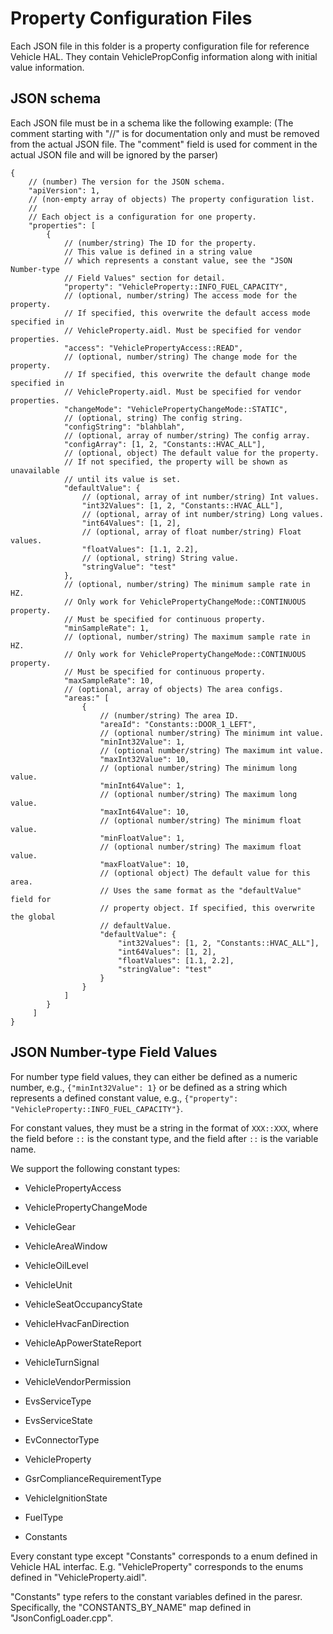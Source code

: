 # Property Configuration Files

Each JSON file in this folder is a property configuration file for reference
Vehicle HAL. They contain VehiclePropConfig information along with initial
value information.

## JSON schema

Each JSON file must be in a schema like the following example:
(The comment starting with "//" is for documentation only and must be removed
from the actual JSON file. The "comment" field is used for comment in the
actual JSON file and will be ignored by the parser)

```
{
    // (number) The version for the JSON schema.
    "apiVersion": 1,
    // (non-empty array of objects) The property configuration list.
    //
    // Each object is a configuration for one property.
    "properties": [
        {
            // (number/string) The ID for the property.
            // This value is defined in a string value
            // which represents a constant value, see the "JSON Number-type
            // Field Values" section for detail.
            "property": "VehicleProperty::INFO_FUEL_CAPACITY",
            // (optional, number/string) The access mode for the property.
            // If specified, this overwrite the default access mode specified in
            // VehicleProperty.aidl. Must be specified for vendor properties.
            "access": "VehiclePropertyAccess::READ",
            // (optional, number/string) The change mode for the property.
            // If specified, this overwrite the default change mode specified in
            // VehicleProperty.aidl. Must be specified for vendor properties.
            "changeMode": "VehiclePropertyChangeMode::STATIC",
            // (optional, string) The config string.
            "configString": "blahblah",
            // (optional, array of number/string) The config array.
            "configArray": [1, 2, "Constants::HVAC_ALL"],
            // (optional, object) The default value for the property.
            // If not specified, the property will be shown as unavailable
            // until its value is set.
            "defaultValue": {
                // (optional, array of int number/string) Int values.
                "int32Values": [1, 2, "Constants::HVAC_ALL"],
                // (optional, array of int number/string) Long values.
                "int64Values": [1, 2],
                // (optional, array of float number/string) Float values.
                "floatValues": [1.1, 2.2],
                // (optional, string) String value.
                "stringValue": "test"
            },
            // (optional, number/string) The minimum sample rate in HZ.
            // Only work for VehiclePropertyChangeMode::CONTINUOUS property.
            // Must be specified for continuous property.
            "minSampleRate": 1,
            // (optional, number/string) The maximum sample rate in HZ.
            // Only work for VehiclePropertyChangeMode::CONTINUOUS property.
            // Must be specified for continuous property.
            "maxSampleRate": 10,
            // (optional, array of objects) The area configs.
            "areas:" [
                {
                    // (number/string) The area ID.
                    "areaId": "Constants::DOOR_1_LEFT",
                    // (optional number/string) The minimum int value.
                    "minInt32Value": 1,
                    // (optional number/string) The maximum int value.
                    "maxInt32Value": 10,
                    // (optional number/string) The minimum long value.
                    "minInt64Value": 1,
                    // (optional number/string) The maximum long value.
                    "maxInt64Value": 10,
                    // (optional number/string) The minimum float value.
                    "minFloatValue": 1,
                    // (optional number/string) The maximum float value.
                    "maxFloatValue": 10,
                    // (optional object) The default value for this area.
                    // Uses the same format as the "defaultValue" field for
                    // property object. If specified, this overwrite the global
                    // defaultValue.
                    "defaultValue": {
                        "int32Values": [1, 2, "Constants::HVAC_ALL"],
                        "int64Values": [1, 2],
                        "floatValues": [1.1, 2.2],
                        "stringValue": "test"
                    }
                }
            ]
        }
     ]
}
```

## JSON Number-type Field Values

For number type field values, they can either be defined as a numeric number,
e.g., `{"minInt32Value": 1}` or be defined as a string which represents a
defined constant value, e.g.,
`{"property": "VehicleProperty::INFO_FUEL_CAPACITY"}`.

For constant values, they must be a string in the format of `XXX::XXX`, where
the field before `::` is the constant type, and the field after `::` is the
variable name.

We support the following constant types:

* VehiclePropertyAccess

* VehiclePropertyChangeMode

* VehicleGear

* VehicleAreaWindow

* VehicleOilLevel

* VehicleUnit

* VehicleSeatOccupancyState

* VehicleHvacFanDirection

* VehicleApPowerStateReport

* VehicleTurnSignal

* VehicleVendorPermission

* EvsServiceType

* EvsServiceState

* EvConnectorType

* VehicleProperty

* GsrComplianceRequirementType

* VehicleIgnitionState

* FuelType

* Constants

Every constant type except "Constants" corresponds to a enum defined in Vehicle
HAL interfac. E.g. "VehicleProperty" corresponds to the enums defined in
"VehicleProperty.aidl".

"Constants" type refers to the constant variables defined in the paresr.
Specifically, the "CONSTANTS_BY_NAME" map defined in "JsonConfigLoader.cpp".
